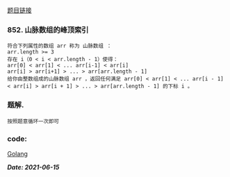 [题目链接](https://leetcode-cn.com/problems/peak-index-in-a-mountain-array/)
    
### 852. 山脉数组的峰顶索引
    符合下列属性的数组 arr 称为 山脉数组 ：
    arr.length >= 3
    存在 i（0 < i < arr.length - 1）使得：
    arr[0] < arr[1] < ... arr[i-1] < arr[i]
    arr[i] > arr[i+1] > ... > arr[arr.length - 1]
    给你由整数组成的山脉数组 arr ，返回任何满足 arr[0] < arr[1] < ... arr[i - 1] < arr[i] > arr[i + 1] > ... > arr[arr.length - 1] 的下标 i 。 
   
### 题解.
    按照题意循环一次即可

### code:
[Golang](https://github.com/Archangel59/LeetCode/blob/main/852/852.go)  

***Date: 2021-06-15***